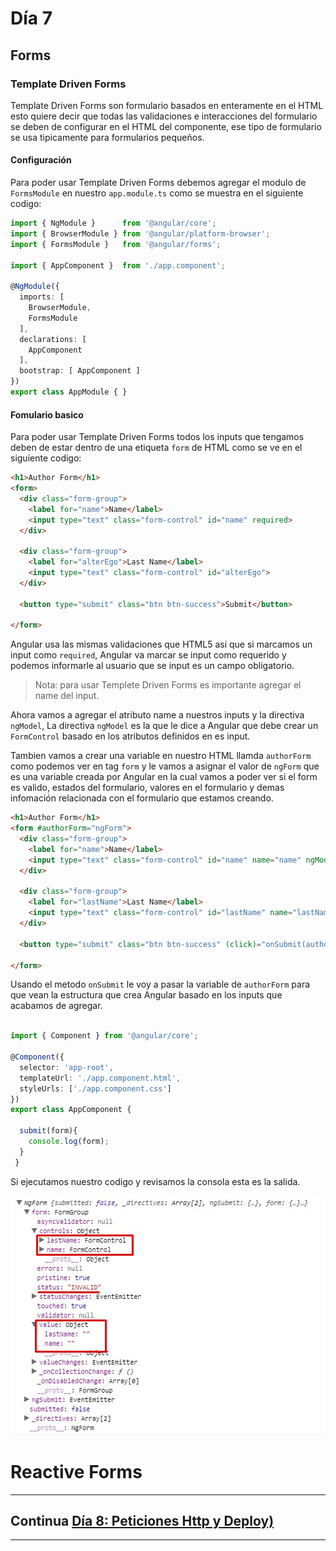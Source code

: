 # Día 7

## Forms

### Template Driven Forms

Template Driven Forms son formulario basados en enteramente en el HTML esto quiere decir que todas las validaciones e interacciones del formulario se deben de configurar en el HTML del componente, ese tipo de formulario se usa tipicamente para formularios pequeños.

#### Configuración

Para poder usar Template Driven Forms debemos agregar el modulo de `FormsModule` en nuestro `app.module.ts` como se muestra en el siguiente codigo:

``` typescript
import { NgModule }      from '@angular/core';
import { BrowserModule } from '@angular/platform-browser';
import { FormsModule }   from '@angular/forms';

import { AppComponent }  from './app.component';

@NgModule({
  imports: [
    BrowserModule,
    FormsModule
  ],
  declarations: [
    AppComponent
  ],
  bootstrap: [ AppComponent ]
})
export class AppModule { }

```

#### Fomulario basico

Para poder usar Template Driven Forms todos los inputs que tengamos deben de estar dentro de una etiqueta `form` de HTML como se ve en el siguiente codigo:

``` html
<h1>Author Form</h1>
<form>
  <div class="form-group">
    <label for="name">Name</label>
    <input type="text" class="form-control" id="name" required>
  </div>

  <div class="form-group">
    <label for="alterEgo">Last Name</label>
    <input type="text" class="form-control" id="alterEgo">
  </div>

  <button type="submit" class="btn btn-success">Submit</button>

</form>
```

Angular usa las mismas validaciones que HTML5 asi que si marcamos un input como `required`, Angular va marcar se input como requerido y podemos informarle al usuario que se input es un campo obligatorio.

> Nota: para usar Templete Driven Forms es importante agregar el name del input.

Ahora vamos a agregar el atributo name a nuestros inputs y la directiva `ngModel`, La directiva `ngModel` es la que le dice a Angular que debe crear un `FormControl` basado en los atributos definidos en es input.

Tambien vamos a crear una variable en nuestro HTML llamda `authorForm` como podemos ver en tag `form` y le vamos a asignar el valor de `ngForm` que es una variable creada por Angular en la cual vamos a poder ver si el form es valido, estados del formulario, valores en el formulario y demas infomación relacionada con el formulario que estamos creando.

``` html
<h1>Author Form</h1>
<form #authorForm="ngForm">
  <div class="form-group">
    <label for="name">Name</label>
    <input type="text" class="form-control" id="name" name="name" ngModel required>
  </div>

  <div class="form-group">
    <label for="lastName">Last Name</label>
    <input type="text" class="form-control" id="lastName" name="lastName" ngModel >
  </div>

  <button type="submit" class="btn btn-success" (click)="onSubmit(authorForm)">Submit</button>

</form>
```

Usando el metodo `onSubmit` le voy a pasar la variable de `authorForm` para que vean la estructura que crea Angular basado en los inputs que acabamos de agregar.

``` typescript

import { Component } from '@angular/core';

@Component({
  selector: 'app-root',
  templateUrl: './app.component.html',
  styleUrls: ['./app.component.css']
})
export class AppComponent {

  submit(form){
    console.log(form);
  }
 }

```

Si ejecutamos nuestro codigo y revisamos la consola esta es la salida.

<p align="center">
    <img src="https://raw.githubusercontent.com/arias9306/capacitacion-angular/master/img/driven-forms.jpg" alt="Driven Forms" />
</p>






# Reactive Forms



________
## Continua [Día 8: Peticiones Http y Deploy)](https://github.com/arias9306/capacitacion-angular/blob/master/dia8.md)
________
